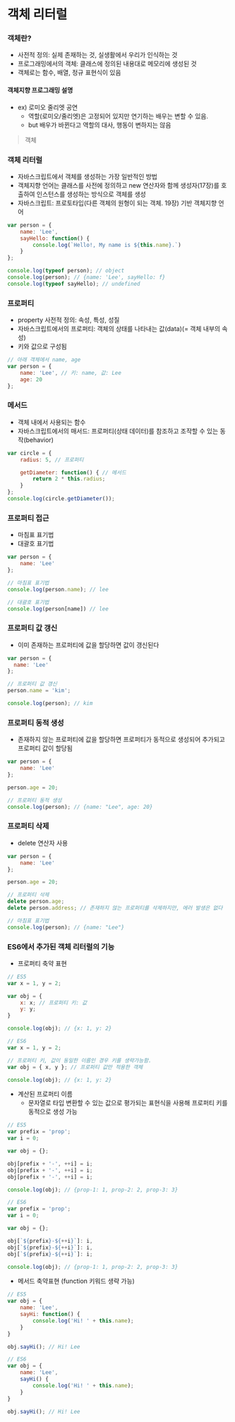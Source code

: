 # 객체 리터럴
### 객체란?
- 사전적 정의: 실제 존재하는 것, 실생활에서 우리가 인식하는 것
- 프로그래밍에서의 객체: 클래스에 정의된 내용대로 메모리에 생성된 것 
- 객체로는 함수, 배열, 정규 표현식이 있음

#### 객체지향 프로그래밍 설명
- ex) 로미오 줄리엣 공연
  - 역할(로미오/줄리엣)은 고정되어 있지만 연기하는 배우는 변할 수 있음. 
  - but 배우가 바뀐다고 역할의 대사, 행동이 변하지는 않음
> 객체

### 객체 리터럴
- 자바스크립트에서 객체를 생성하는 가장 일반적인 방법
- 객체지향 언어는 클래스를 사전에 정의하고 new 연산자와 함께 생성자(17장)를 호출하여 인스턴스를 생성하는 방식으로 객체를 생성
- 자바스크립트: 프로토타입(다른 객체의 원형이 되는 객체. 19장) 기반 객체지향 언어
``` javascript
var person = {
    name: 'Lee',
    sayHello: function() {
        console.log(`Hello!, My name is ${this.name}.`)
    }
};

console.log(typeof person); // object
console.log(person); // {name: 'Lee', sayHello: f}
console.log(typeof sayHello); // undefined
```

### 프로퍼티
- property 사전적 정의: 속성, 특성, 성질
- 자바스크립트에서의 프로퍼티: 객체의 상태를 나타내는 값(data)(= 객체 내부의 속성)
- 키와 값으로 구성됨
``` javascript
// 아래 객체에서 name, age
var person = {
    name: 'Lee', // 키: name, 값: Lee
    age: 20
};
```

### 메서드
- 객체 내에서 사용되는 함수
- 자바스크립트에서의 매서드: 프로퍼티(상태 데이터)를 참조하고 조작할 수 있는 동작(behavior)
``` javascript
var circle = {
    radius: 5, // 프로퍼티

    getDiameter: function() { // 메서드
        return 2 * this.radius;
    }
};
console.log(circle.getDiameter());
```

### 프로퍼티 접근
- 마침표 표기법
- 대괄호 표기법
``` javascript
var person = {
    name: 'Lee'
};

// 마침표 표기법
console.log(person.name); // lee

// 대괄호 표기법
console.log(person[name]) // lee
```

### 프로퍼티 값 갱신
- 이미 존재하는 프로퍼티에 값을 할당하면 값이 갱신된다
``` javascript
var person = {
  name: 'Lee'
};

// 프로퍼티 값 갱신
person.name = 'kim';

console.log(person); // kim
```

### 프로퍼티 동적 생성
- 존재하지 않는 프로퍼티에 값을 할당하면 프로퍼티가 동적으로 생성되어 추가되고 프로퍼티 값이 할당됨
``` javascript
var person = {
    name: 'Lee'
};

person.age = 20;

// 프로퍼티 동적 생성
console.log(person); // {name: "Lee", age: 20}
```

### 프로퍼티 삭제
- delete 연산자 사용
``` javascript
var person = {
    name: 'Lee'
};

person.age = 20;

// 프로퍼티 삭제
delete person.age;
delete person.address; // 존재하지 않는 프로퍼티를 삭제하지만, 에러 발생은 없다

// 마침표 표기법
console.log(person); // {name: "Lee"}
```

### ES6에서 추가된 객체 리터럴의 기능
- 프로퍼티 축약 표현
``` javascript
// ES5
var x = 1, y = 2;

var obj = {
    x: x; // 프로퍼티 키: 값
    y: y;
}

console.log(obj); // {x: 1, y: 2}
```
``` javascript
// ES6
var x = 1, y = 2;

// 프로퍼티 키, 값이 동일한 이름인 경우 키를 생략가능함.
var obj = { x, y }; // 프로퍼티 값만 적용한 객체

console.log(obj); // {x: 1, y: 2}
```

- 계산된 프로퍼티 이름
  - 문자열로 타입 변환할 수 있는 값으로 평가되는 표현식을 사용해 프로퍼티 키를 동적으로 생성 가능
``` javascript
// ES5
var prefix = 'prop';
var i = 0;

var obj = {};

obj[prefix + '-', ++i] = i;
obj[prefix + '-', ++i] = i;
obj[prefix + '-', ++i] = i;

console.log(obj); // {prop-1: 1, prop-2: 2, prop-3: 3}
```
``` javascript
// ES6
var prefix = 'prop';
var i = 0;

var obj = {};

obj[`${prefix}-${++i}`]: i,
obj[`${prefix}-${++i}`]: i,
obj[`${prefix}-${++i}`]: i;

console.log(obj); // {prop-1: 1, prop-2: 2, prop-3: 3}
```

- 메서드 축약표현 (function 키워드 생략 가능)
``` javascript
// ES5
var obj = {
    name: 'Lee',
    sayHi: function() {
        console.log('Hi! ' + this.name);
    }
}

obj.sayHi(); // Hi! Lee
```
``` javascript
// ES6
var obj = {
    name: 'Lee',
    sayHi() {
        console.log('Hi! ' + this.name);
    }
}

obj.sayHi(); // Hi! Lee
```